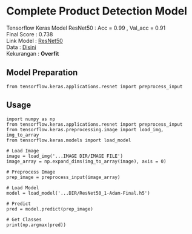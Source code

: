 # Complete Product Detection Model

Tensorflow Keras Model
ResNet50 : Acc = 0.99 , Val_acc = 0.91<br>
Final Score : 0.738<br>
Link Model : <a href='https://drive.google.com/file/d/1-5H5ayFjygmFH4d-7qV2VwbQ7VSbtDMZ/view?usp=sharing'>ResNet50</a><br>
Data : <a href="https://drive.google.com/file/d/1gF5S_whd6IVlzteyKuAvO32HpCqV0eya/view?usp=sharing">Disini</a><br>
Kekurangan : <strong>Overfit</strong>

## Model Preparation

```
from tensorflow.keras.applications.resnet import preprocess_input
```

## Usage

```
import numpy as np
from tensorflow.keras.applications.resnet import preprocess_input
from tensorflow.keras.preprocessing.image import load_img, img_to_array
from tensorflow.keras.models import load_model

# Load Image
image = load_img('...IMAGE DIR/IMAGE FILE')
image_array = np.expand_dims(img_to_array(image), axis = 0)

# Preprocess Image
prep_image = preprocess_input(image_array)

# Load Model
model = load_model('...DIR/ResNet50_1-Adam-Final.h5')

# Predict
pred = model.predict(prep_image)

# Get Classes
print(np.argmax(pred))
```